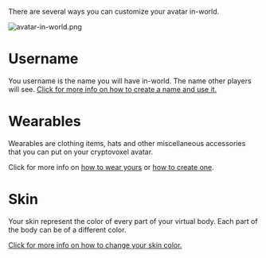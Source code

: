 There are several ways you can customize your avatar in-world.

![avatar-in-world.png](https://wiki.cryptovoxels.com/avatar-in-world.png)

# Username
You username is the name you will have in-world. The name other players will see.
[Click for more info on how to create a name and use it.](https://wiki.cryptovoxels.com/Player_customization/Username)

# Wearables
Wearables are clothing items, hats and other miscellaneous accessories that you can put on your cryptovoxel avatar.

Click for more info on [how to wear yours](https://wiki.cryptovoxels.com/Player_customization/Costume_tab) or [how to create one](https://wiki.cryptovoxels.com/Player_customization/Create_a_wearable).

# Skin
Your skin represent the color of every part of your virtual body. Each part of the body can be of a different color.

[Click for more info on how to change your skin color.](https://wiki.cryptovoxels.com/Player_customization/Avatar_skin)